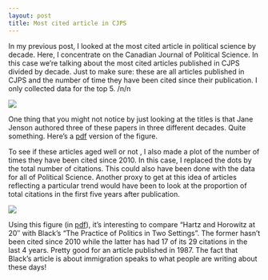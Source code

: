 ```yaml
---
layout: post
title: Most cited article in CJPS
---
```


In my previous post, I looked at the most cited article in political science by decade. 
Here, I concentrate on the Canadian Journal of Political Science. In this case we’re talking about the most cited articles published in CJPS divided by decade. Just to make sure: these are all articles published in CJPS and the number of time they have been cited since their publication. I only collected data for the top 5. /n/n

<img src="{{ site.url }}/assets/CJPScite.png">

One thing that you might not notice by just looking at the titles is that Jane Jenson authored three of these papers in three different decades. 
Quite something. Here’s a <a href="{{ site.baseurl }}/assets/CJPScite.pdf" class="external">pdf</a> version of the figure.

To see if these articles aged well or not , I also made a plot of the number of times they have been cited since 2010. 
In this case, I replaced the dots by the total number of citations. This could also have been done with the data for all of 
Political Science. Another proxy to get at this idea of articles reflecting a particular trend would have been to 
look at the proportion of total citations in the first five years after publication.

<img src="{{ site.url }}/assets/CJPS2010cite.png">

Using this figure (in <a href="{{ site.baseurl }}/assets/CJPS2010cite.pdf" class="external">pdf</a>), it’s interesting to compare “Hartz and Horowitz at 20″ with Black’s “The Practice of Politics in Two Settings”. The former hasn’t been cited since 2010 while the latter has had 17 of its 29 citations in the last 4 years. Pretty good for an article published in 1987. 
The fact that Black’s article is about immigration speaks to what people are writing about these days! 


